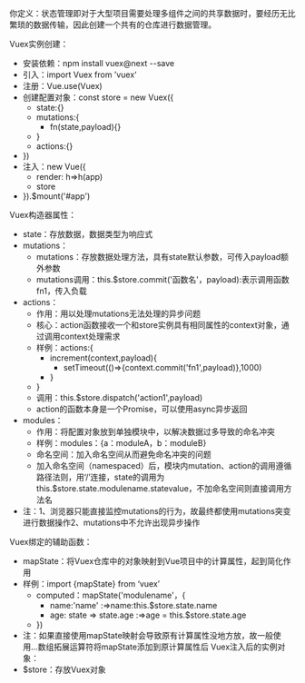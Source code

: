  你定义：状态管理即对于大型项目需要处理多组件之间的共享数据时，要经历无比繁琐的数据传输，因此创建一个共有的仓库进行数据管理。

Vuex实例创建：
- 安装依赖：npm install vuex@next --save
- 引入：import Vuex from ’vuex‘
- 注册：Vue.use(Vuex)
- 创建配置对象：const store = new Vuex({
	- state:{}
	- mutations:{
		- fn(state,payload){}
	- }
	- actions:{} 
- })
- 注入：new Vue({
	 - render: h=>h(app)
	 - store
- }).$mount('#app')

Vuex构造器属性：
- state：存放数据，数据类型为响应式
- mutations：
	- mutations：存放数据处理方法，具有state默认参数，可传入payload额外参数
	- mutations调用：this.$store.commit('函数名'，payload):表示调用函数fn1，传入负载
- actions：
	- 作用：用以处理mutations无法处理的异步问题
	- 核心：action函数接收一个和store实例具有相同属性的context对象，通过调用context处理需求
	- 样例：actions:{
		- increment(context,payload){
			- setTimeout(()=>{context.commit('fn1',payload)},1000)
		- }
	- }
	- 调用：this.$store.dispatch('action1',payload)
	- action的函数本身是一个Promise，可以使用async异步返回
- modules：
	- 作用：将配置对象放到单独模块中，以解决数据过多导致的命名冲突
	- 样例：modules：{a：moduleA，b：moduleB}
	- 命名空间：加入命名空间从而避免命名冲突的问题
	- 加入命名空间（namespaced）后，模块内mutation、action的调用遵循路径法则，用‘/’连接，state的调用为this.$store.state.modulename.statevalue，不加命名空间则直接调用方法名
- 注：1、浏览器只能直接监控mutations的行为，故最终都使用mutations突变进行数据操作2、mutations中不允许出现异步操作

Vuex绑定的辅助函数：
- mapState：将Vuex仓库中的对象映射到Vue项目中的计算属性，起到简化作用
- 样例：import {mapState} from ‘vuex’
	- computed：mapState('modulename'，{
		- name:'name'  :=>name:this.$store.state.name
		- age: state => state.age   :=>age = this.$store.state.age
	- })
- 注：如果直接使用mapState映射会导致原有计算属性没地方放，故一般使用...数组拓展运算符将mapState添加到原计算属性后
Vuex注入后的实例对象：
- $store：存放Vuex对象